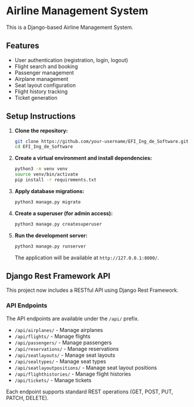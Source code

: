# Airline Management System

This is a Django-based Airline Management System.

## Features

- User authentication (registration, login, logout)
- Flight search and booking
- Passenger management
- Airplane management
- Seat layout configuration
- Flight history tracking
- Ticket generation

## Setup Instructions

1.  **Clone the repository:**
    ```bash
    git clone https://github.com/your-username/EFI_Ing_de_Software.git
    cd EFI_Ing_de_Software
    ```

2.  **Create a virtual environment and install dependencies:**
    ```bash
    python3 -m venv venv
    source venv/bin/activate
    pip install -r requirements.txt
    ```

3.  **Apply database migrations:**
    ```bash
    python3 manage.py migrate
    ```

4.  **Create a superuser (for admin access):**
    ```bash
    python3 manage.py createsuperuser
    ```

5.  **Run the development server:**
    ```bash
    python3 manage.py runserver
    ```

    The application will be available at `http://127.0.0.1:8000/`.

## Django Rest Framework API

This project now includes a RESTful API using Django Rest Framework.

### API Endpoints

The API endpoints are available under the `/api/` prefix.

-   `/api/airplanes/` - Manage airplanes
-   `/api/flights/` - Manage flights
-   `/api/passengers/` - Manage passengers
-   `/api/reservations/` - Manage reservations
-   `/api/seatlayouts/` - Manage seat layouts
-   `/api/sealtypes/` - Manage seat types
-   `/api/seatlayoutpositions/` - Manage seat layout positions
-   `/api/flighthistories/` - Manage flight histories
-   `/api/tickets/` - Manage tickets

Each endpoint supports standard REST operations (GET, POST, PUT, PATCH, DELETE).
